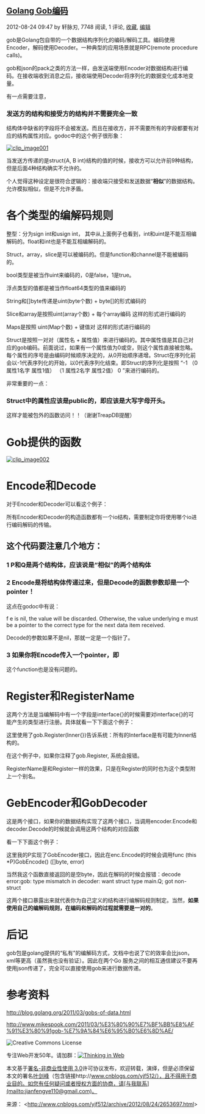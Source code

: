 

## [Golang Gob编码](http://www.cnblogs.com/yjf512/archive/2012/08/24/2653697.html)

2012-08-24 09:47 by 轩脉刃, 7748 阅读, 1 评论, [收藏](http://www.cnblogs.com/yjf512/archive/2012/08/24/2653697.html#), [编辑](http://i.cnblogs.com/EditPosts.aspx?postid=2653697)

gob是Golang包自带的一个数据结构序列化的编码/解码工具。编码使用Encoder，解码使用Decoder。一种典型的应用场景就是RPC(remote procedure calls)。

gob和json的pack之类的方法一样，由发送端使用Encoder对数据结构进行编码。在接收端收到消息之后，接收端使用Decoder将序列化的数据变化成本地变量。

 

有一点需要注意，

### 发送方的结构和接受方的结构并不需要完全一致

结构体中缺省的字段将不会被发送。而且在接收方，并不需要所有的字段都要有对应的结构属性对应。godoc中的这个例子很形象：

[![clip_image001](https://kshttps0.wiz.cn/wiz-resource/89077880-eff4-11e0-a402-00237def97cc/13822f27-dd34-4c24-b3f9-213dbe434605/index_files/0e93a13f-7b5c-4d47-8fe3-f60e3bb61ea2.png)](http://images.cnblogs.com/cnblogs_com/yjf512/201208/201208240947024897.png)

当发送方传递的是struct{A, B int}结构的值的时候，接收方可以允许前9种结构，但是后面4种结构确实不允许的。

 

个人觉得这种设定是很符合逻辑的：接收端只接受和发送数据“**相似**”的数据结构。允许模拟相似，但是不允许矛盾。

 

# 各个类型的编解码规则

整型：分为sign int和usign int， 其中从上面例子也看到，int和uint是不能互相编解码的。float和int也是不能互相编解码的。

Struct，array，slice是可以被编码的。但是function和channel是不能被编码的。

bool类型是被当作uint来编码的，0是false，1是true。

浮点类型的值都是被当作float64类型的值来编码的

String和[]byte传递是uint(byte个数) + byte[]的形式编码的

Slice和array是按照uint(array个数) + 每个array编码 这样的形式进行编码的

Maps是按照 uint(Map个数) + 键值对 这样的形式进行编码的

 

Struct是按照一对对（属性名 + 属性值）来进行编码的。其中属性值是其自己对应的gob编码。前面说过，如果有一个属性值为0或空，则这个属性直接被忽略。每个属性的序号是由编码时候顺序决定的，从0开始顺序递增。Struct在序列化前会以-1代表序列化的开始，以0代表序列化结束。即Struct的序列化是按照 “-1 （0 属性1名字 属性1值） （1 属性2名字 属性2值） 0 ”来进行编码的。

 

非常重要的一点：

### Struct中的属性应该是public的，即应该是大写字母开头。

这样才能被包外的函数访问！！（谢谢TreapDB提醒）

# Gob提供的函数

[![clip_image002]()](http://images.cnblogs.com/cnblogs_com/yjf512/201208/201208240947037274.png)

 

# Encode和Decode

对于Encoder和Decoder可以看这个例子：

所有Encoder和Decoder的构造函数都有一个io结构，需要制定你将使用哪个io进行编码解码的传输。

## 这个代码要注意几个地方：

### 1 P和Q是两个结构体，应该说是“相似”的两个结构体

### 2 Encode是将结构体传递过来，但是Decode的函数参数却是一个pointer！

这点在godoc中有说：

f e is nil, the value will be discarded. Otherwise, the value underlying e must be a pointer to the correct type for the next data item received.

Decode的参数如果不是nil，那就一定是一个指针了。

### 3 如果你将Encode传入一个pointer，即

这个function也是没有问题的。

# Register和RegisterName

这两个方法是当编解码中有一个字段是interface{}的时候需要对interface{}的可能产生的类型进行注册。具体就看一下下面这个例子：

这里使用了gob.Register(Inner{})告诉系统：所有的Interface是有可能为Inner结构的。

在这个例子中，如果你注释了gob.Register, 系统会报错。

RegisterName是和Register一样的效果，只是在Register的同时也为这个类型附上一个别名。

 

# GebEncoder和GobDecoder

这是两个接口，如果你的数据结构实现了这两个接口，当调用encoder.Encode和decoder.Decode的时候就会调用这两个结构的对应函数

看一下下面这个例子：

这里我的P实现了GobEncoder接口，因此在enc.Encode的时候会调用func (this *P)GobEncode() ([]byte, error)

当然我这个函数直接返回的是空byte，因此在解码的时候会报错：decode error:gob: type mismatch in decoder: want struct type main.Q; got non-struct

这两个接口暴露出来就代表你为自己定义的结构进行编解码规则制定。当然，**如果使用自己的编解码规则，在编码和解码的过程就需要是一对的**。

# 后记

gob包是golang提供的“私有”的编解码方式，文档中也说了它的效率会比json，xml等更高（虽然我也没有验证）。因此在两个Go 服务之间的相互通信建议不要再使用json传递了，完全可以直接使用gob来进行数据传递。

# 参考资料

<http://blog.golang.org/2011/03/gobs-of-data.html>

<http://www.mikespook.com/2011/03/%E3%80%90%E7%BF%BB%E8%AF%91%E3%80%91gob-%E7%9A%84%E6%95%B0%E6%8D%AE/>

![Creative Commons License](https://kshttps0.wiz.cn/wiz-resource/89077880-eff4-11e0-a402-00237def97cc/13822f27-dd34-4c24-b3f9-213dbe434605/index_files/8c30012f-9f3a-43f8-b8d2-d88b15b4359a.png)

专注Web开发50年。请加群：[![Thinking in Web](https://kshttps0.wiz.cn/wiz-resource/89077880-eff4-11e0-a402-00237def97cc/13822f27-dd34-4c24-b3f9-213dbe434605/index_files/972a44fc-2e30-4059-853b-36bd82326a28.png)](http://shang.qq.com/wpa/qunwpa?idkey=017d388202803b8f514317087f69ffabc5a1340342943a0fd8d3af1148653eb5)

本文基于[署名-非商业性使用 3.0](http://creativecommons.org/licenses/by-nc/3.0/deed.zh)许可协议发布，欢迎转载，演绎，但是必须保留本文的署名[叶剑峰](http://www.cnblogs.com/yjf512/)（包含链接http://www.cnblogs.com/yjf512/），且不得用于商业目的。如您有任何疑问或者授权方面的协商，请[与我联系](mailto:jianfengye110@gmail.com)。

来源： <<http://www.cnblogs.com/yjf512/archive/2012/08/24/2653697.html>>

 



